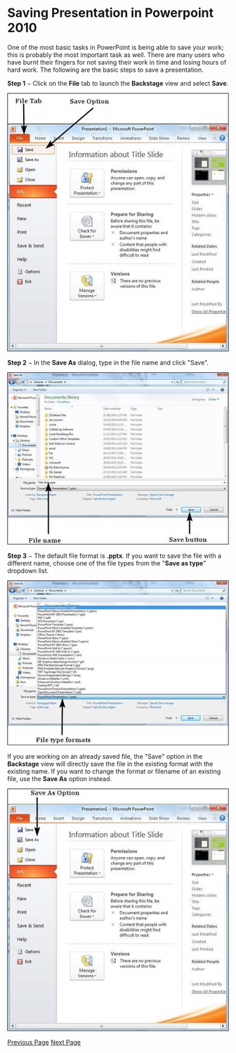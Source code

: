 # Saving Presentation in Powerpoint 2010
One of the most basic tasks in PowerPoint is being able to save your work; this is probably the most important task as well. There are many users who have burnt their fingers for not saving their work in time and losing hours of hard work. The following are the basic steps to save a presentation.

**Step 1** − Click on the **File** tab to launch the **Backstage** view and select **Save**.

![Microsoft PowerPoint 2010](../powerpoint/images/saving_backstage.jpg)

**Step 2** − In the **Save As** dialog, type in the file name and click "Save".

![Microsoft PowerPoint 2010](../powerpoint/images/saving_filename.jpg)

**Step 3** − The default file format is **.pptx**. If you want to save the file with a different name, choose one of the file types from the "**Save as type**" dropdown list.

![Microsoft PowerPoint 2010](../powerpoint/images/save_as_file_types.jpg)

If you are working on an already saved file, the "Save" option in the **Backstage** view will directly save the file in the existing format with the existing name. If you want to change the format or filename of an existing file, use the **Save As** option instead.

![Microsoft PowerPoint 2010](../powerpoint/images/save_as_option.jpg)


[Previous Page](../powerpoint/powerpoint_slide_orientations.md) [Next Page](../powerpoint/powerpoint_review_presentation.md) 
